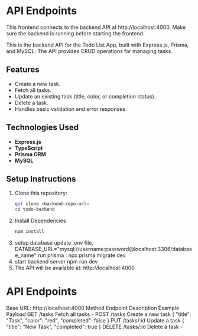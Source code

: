 # API Endpoints
This frontend connects to the backend API at http://localhost:4000. Make sure the backend is running before starting the frontend.

This is the backend API for the Todo List App, built with Express.js, Prisma, and MySQL. The API provides CRUD operations for managing tasks.

## Features

- Create a new task.
- Fetch all tasks.
- Update an existing task (title, color, or completion status).
- Delete a task.
- Handles basic validation and error responses.

## Technologies Used

- **Express.js**
- **TypeScript**
- **Prisma ORM**
- **MySQL**

## Setup Instructions

1. Clone this repository:
   ```bash
   git clone <backend-repo-url>
   cd todo-backend
2. Install Dependencies
   ```bash
   npm install
3. setup database
   update .env file,  DATABASE_URL="mysql://username:password@localhost:3306/database_name"
   run prisma : npx prisma migrate dev
4. start backend server
   npm run dev
5. The API will be available at: http://localhost:4000


# API Endpoints
Base URL: http://localhost:4000
Method	Endpoint	Description	Example Payload
GET	/tasks	Fetch all tasks	-
POST	/tasks	Create a new task	{ "title": "Task", "color": "red", "completed": false }
PUT	/tasks/:id	Update a task	{ "title": "New Task", "completed": true }
DELETE	/tasks/:id	Delete a task	-


